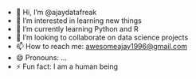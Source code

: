 - 👋 Hi, I’m @ajaydatafreak
- 👀 I’m interested in learning new things
- 🌱 I’m currently learning Python and R
- 💞️ I’m looking to collaborate on data science projects
- 📫 How to reach me: awesomeajay1996@gmail.com
- 😄 Pronouns: ...
- ⚡ Fun fact: I am a human being

<!---
ajaydatafreak/ajaydatafreak is a ✨ special ✨ repository because its `README.md` (this file) appears on your GitHub profile.
You can click the Preview link to take a look at your changes.
--->
